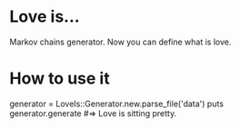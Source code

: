 Love is...
=======

Markov chains generator. Now you can define what is love.

How to use it
============

  generator = LoveIs::Generator.new.parse_file('data')
  puts generator.generate
  \#=> Love is sitting pretty.

